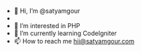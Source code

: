 - 👋 Hi, I’m @satyamgour
- 
- 👀 I’m interested in PHP
- 🌱 I’m currently learning CodeIgniter
- 📫 How to reach me hii@satyamgour.com


<!---
satyamgour/satyamgour is a ✨ special ✨ repository because its `README.md` (this file) appears on your GitHub profile.
You can click the Preview link to take a look at your changes.
--->
